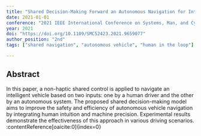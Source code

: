 ```yaml
---
title: "Shared Decision-Making Forward an Autonomous Navigation for Intelligent Vehicles"
date: 2021-01-01
conference: "2021 IEEE International Conference on Systems, Man, and Cybernetics (SMC)"
year: 2021
doi: "https://doi.org/10.1109/SMC52423.2021.9659077"
author_position: "2nd"
tags: ["shared navigation", "autonomous vehicle", "human in the loop"]

---
```


## Abstract

In this paper, a non-haptic shared control is applied to navigate an intelligent vehicle based on two inputs: one by a human driver and the other by an autonomous system. The proposed shared decision-making model aims to improve the safety and efficiency of autonomous vehicle navigation by integrating human intuition and machine precision. Experimental results demonstrate the effectiveness of this approach in various driving scenarios. :contentReference[oaicite:0]{index=0}
